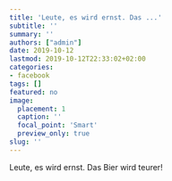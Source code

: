 ```yaml
---
title: 'Leute, es wird ernst. Das ...'
subtitle: ''
summary: ''
authors: ["admin"]
date: 2019-10-12
lastmod: 2019-10-12T22:33:02+02:00
categories:
- facebook
tags: []
featured: no
image:
  placement: 1
  caption: ''
  focal_point: 'Smart'
  preview_only: true
slug: ''
---
```

Leute, es wird ernst. Das Bier wird teurer!


